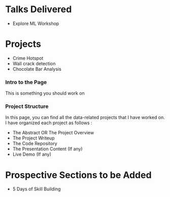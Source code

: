 # Talks Delivered
- Explore ML Workshop

# Projects
- Crime Hotspot
- Wall crack detection
- Chocolate Bar Analysis

### Intro to the Page
This is something you should work on

### Project Structure
In this page, you can find all the data-related projects that I have worked on. I have organized each project as follows :
- The Abstract OR The Project Overview
- The Project Writeup
- The Code Repository
- The Presentation Content (If any)
- Live Demo (If any)

# Prospective Sections to be Added
- 5 Days of Skill Building
